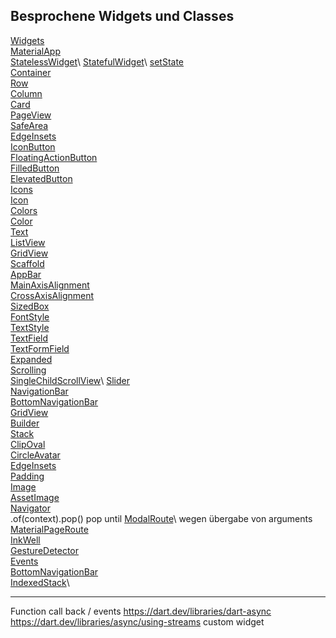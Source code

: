 ## Besprochene Widgets und Classes

[Widgets](https://docs.flutter.dev/get-started/fundamentals/widgets)\
[MaterialApp](https://api.flutter.dev/flutter/material/MaterialApp-class.html)\
[StatelessWidget](https://api.flutter.dev/flutter/widgets/StatelessWidget-class.html?)\
[StatefulWidget](https://api.flutter.dev/flutter/widgets/StatefulWidget-class.html?)\
[setState](https://api.flutter.dev/flutter/widgets/State/setState.html)\
[Container](https://api.flutter.dev/flutter/widgets/Container-class.html)\
[Row](https://api.flutter.dev/flutter/widgets/Row-class.html)\
[Column](https://api.flutter.dev/flutter/widgets/Column-class.html)\
[Card](https://api.flutter.dev/flutter/material/Card-class.html)\
[PageView](https://api.flutter.dev/flutter/widgets/PageView-class.html)\
[SafeArea](https://api.flutter.dev/flutter/widgets/SafeArea-class.html)\
[EdgeInsets](https://api.flutter.dev/flutter/painting/EdgeInsets-class.html)\
[IconButton](https://api.flutter.dev/flutter/material/IconButton-class.html)\
[FloatingActionButton](https://api.flutter.dev/flutter/material/FloatingActionButton-class.html)\
[FilledButton](https://api.flutter.dev/flutter/material/FilledButton-class.html)\
[ElevatedButton](https://api.flutter.dev/flutter/material/ElevatedButton-class.html)\
[Icons](https://api.flutter.dev/flutter/material/Icons-class.html)\
[Icon](https://api.flutter.dev/flutter/widgets/Icon-class.html)\
[Colors](https://api.flutter.dev/flutter/material/Colors-class.html)\
[Color](https://api.flutter.dev/flutter/dart-ui/Color-class.html)\
[Text](https://api.flutter.dev/flutter/widgets/Text-class.html)\
[ListView](https://api.flutter.dev/flutter/widgets/ListView-class.html)\
[GridView](https://api.flutter.dev/flutter/widgets/GridView-class.html)\
[Scaffold](https://api.flutter.dev/flutter/material/Scaffold-class.html)\
[AppBar](https://api.flutter.dev/flutter/material/AppBar-class.html)\
[MainAxisAlignment](https://api.flutter.dev/flutter/rendering/MainAxisAlignment.html)\
[CrossAxisAlignment](https://api.flutter.dev/flutter/rendering/CrossAxisAlignment.html)\
[SizedBox](https://api.flutter.dev/flutter/widgets/SizedBox-class.html)\
[FontStyle](https://api.flutter.dev/flutter/dart-ui/FontStyle.html)\
[TextStyle](https://api.flutter.dev/flutter/painting/TextStyle-class.html)\
[TextField](https://api.flutter.dev/flutter/material/TextField-class.html)\
[TextFormField](https://api.flutter.dev/flutter/material/TextFormField-class.html)\
[Expanded](https://api.flutter.dev/flutter/widgets/Expanded-class.html)\
[Scrolling](https://docs.flutter.dev/ui/widgets/scrolling)\
[SingleChildScrollView](https://api.flutter.dev/flutter/widgets/SingleChildScrollView-class.html?)\
[Slider](https://api.flutter.dev/flutter/material/Slider-class.html)\
[NavigationBar](https://api.flutter.dev/flutter/material/NavigationBar-class.html)\
[BottomNavigationBar](https://api.flutter.dev/flutter/material/BottomNavigationBar-class.html)\
[GridView](https://api.flutter.dev/flutter/widgets/GridView-class.html)\
[Builder](https://api.flutter.dev/flutter/widgets/Builder-class.html)\
[Stack](https://api.flutter.dev/flutter/widgets/Stack-class.html)\
[ClipOval](https://api.flutter.dev/flutter/widgets/ClipOval-class.html)\
[CircleAvatar](https://api.flutter.dev/flutter/material/CircleAvatar-class.html)\
[EdgeInsets](https://api.flutter.dev/flutter/painting/EdgeInsets-class.html)\
[Padding](https://api.flutter.dev/flutter/widgets/Padding-class.html)\
[Image](https://api.flutter.dev/flutter/widgets/Image-class.html)\
[AssetImage](https://api.flutter.dev/flutter/painting/AssetImage-class.html)\
[Navigator](https://api.flutter.dev/flutter/widgets/Navigator-class.html)\
  .of(context).pop() pop until
[ModalRoute](https://api.flutter.dev/flutter/widgets/ModalRoute-class.html)\  wegen übergabe von arguments
[MaterialPageRoute](https://api.flutter.dev/flutter/material/MaterialPageRoute-class.html)\
[InkWell](https://api.flutter.dev/flutter/material/InkWell-class.html)\
[GestureDetector](https://api.flutter.dev/flutter/widgets/GestureDetector-class.html)\
[Events](https://api.flutter.dev/flutter/dart-html/Events-class.html)\
[BottomNavigationBar](https://api.flutter.dev/flutter/material/BottomNavigationBar-class.html)\
[IndexedStack](https://api.flutter.dev/flutter/widgets/IndexedStack-class.html)\

--- 

Function call back / events 
https://dart.dev/libraries/dart-async
https://dart.dev/libraries/async/using-streams
custom widget

